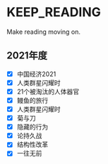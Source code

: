 # KEEP_READING
Make reading moving on.

## 2021年度

- [x] 中国经济2021
- [x] 人类群星闪耀时
- [x] 21个被淘汰的人体器官
- [x] 鳗鱼的旅行
- [x] 人类群星闪耀时
- [x] 菊与刀
- [x] 隐藏的行为
- [x] 论持久战
- [x] 结构性改革
- [x] 一往无前
